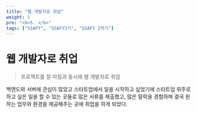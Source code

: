 ```yaml
---
title: "웹 개발자로 취업"
weight: 5
pre: "<b>5. </b>"
tags: ["SSAFY", "SSAFY3기", "SSAFY 2학기"]
---
```


# 웹 개발자로 취업
> 프로젝트를 잘 마침과 동시에 웹 개발자로 취업

백엔드와 서버에 관심이 많았고 스타트업에서 일을 시작하고 싶었기에 스타트업 위주로 하고 싶은 일을 할 수 있는 곳들로 많은 서류를 제출했고, 많은 탈락을 경험하며 결국 원하는 업무와 환경을 제공해주는 곳에 취업을 하게 되었다.

